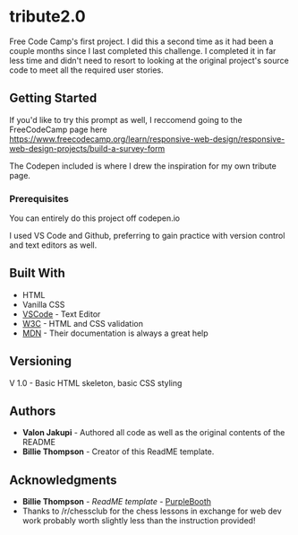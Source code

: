 # tribute2.0

Free Code Camp's first project. I did this a second time as it had been a couple months since I last completed this challenge. I completed it in far less time and didn't need to resort to looking at the original project's source code to meet all the required user stories. 

## Getting Started

If you'd like to try this prompt as well, I reccomend going to the FreeCodeCamp page here https://www.freecodecamp.org/learn/responsive-web-design/responsive-web-design-projects/build-a-survey-form

The Codepen included is where I drew the inspiration for my own tribute page. 

### Prerequisites

You can entirely do this project off codepen.io 

I used VS Code and Github, preferring to gain practice with version control and text editors as well.

## Built With
* HTML
* Vanilla CSS
* [VSCode](https://code.visualstudio.com/) - Text Editor
* [W3C](https://validator.w3.org/) - HTML and CSS validation 
* [MDN](https://developer.mozilla.org/en-US/) - Their documentation is always a great help 


## Versioning
V 1.0 - Basic HTML skeleton, basic CSS styling

## Authors
* **Valon Jakupi** - Authored all code as well as the original contents of the README
* **Billie Thompson** - Creator of this ReadME template.


## Acknowledgments
* **Billie Thompson** - *ReadME template* - [PurpleBooth](https://github.com/PurpleBooth)
* Thanks to /r/chessclub for the chess lessons in exchange for web dev work probably worth slightly less than the instruction provided!
